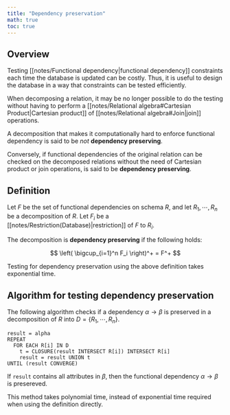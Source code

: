 ```yaml
---
title: "Dependency preservation"
math: true
toc: true
---
```


## Overview

Testing [[notes/Functional dependency|functional dependency]] constraints each time the database is updated can be costly. Thus, it is useful to design the database in a way that constraints can be tested efficiently.

When decomposing a relation, it may be no longer possible to do the testing without having to perform a [[notes/Relational algebra#Cartesian Product|Cartesian product]] of [[notes/Relational algebra#Join|join]] operations.

A decomposition that makes it computationally hard to enforce functional dependency is said to be _not_ **dependency preserving**. 

Conversely, if functional dependencies of the original relation can be checked on the decomposed relations without the need of Cartesian product or join operations, is said to be **dependency preserving**.

## Definition

Let $F$ be the set of functional dependencies on schema $R$, and let $R_1, \cdots, R_n$ be a decomposition of $R$. Let $F_i$ be a [[notes/Restriction(Database)|restriction]] of $F$ to $R_i$.

The decomposition is **dependency preserving** if the following holds:

$$
\left( \bigcup_{i=1}^n F_i \right)^+ = F^+
$$

Testing for dependency preservation using the above definition takes exponential time.

## Algorithm for testing dependency preservation

The following algorithm checks if a dependency $\alpha \to \beta$ is preserved in a decomposition of $R$ into $D = \lbrace R_1, \cdots, R_n \rbrace$.

```
result = alpha
REPEAT
  FOR EACH R[i] IN D
    t = CLOSURE(result INTERSECT R[i]) INTERSECT R[i]
    result = result UNION t
UNTIL (result CONVERGE)
```
If `result` contains all attributes in $\beta$, then the functional dependency $\alpha \to \beta$ is presereved.

This method takes polynomial time, instead of exponential time required when using the definition directly.